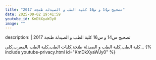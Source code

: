 ```yaml
---
title: "تصحيح س14 و س16 كلية الطب و الصيدلة طنجة 2017"
date: 2025-09-02 19:41:59 
youtube_id: KmDkXyaWJy0
image: ""
---
```

description: |
  تصحيح س14 و س16 كلية الطب و الصيدلة طنجة 2017
  
  كلية الطب,كلية الطب و الصيدلة طنجة,كليات الطب,كلية الطب بالمغرب,كلي...
{% include youtube-privacy.html id="KmDkXyaWJy0" %}
